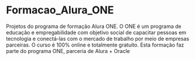 # Formacao_Alura_ONE
Projetos do programa de formação Alura ONE.
O ONE é um programa de educação e empregabilidade com objetivo social de capacitar pessoas em tecnologia e conectá-las com o mercado de trabalho por meio de empresas parceiras.
O curso é 100% online e totalmente gratuito.
Esta formação faz parte do programa ONE, parceria de Alura + Oracle
